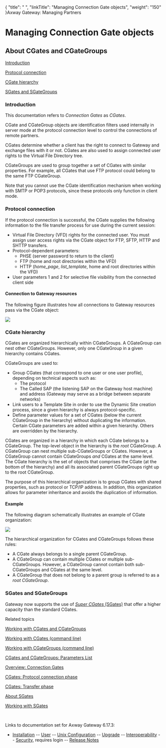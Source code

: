 {
    "title": " ",
    "linkTitle": "Managing Connection Gate objects",
    "weight": "150"
}<span class="mc-variable axway_variables.Component_Long_Name variable">Axway Gateway</span>: Managing Partners

# Managing Connection Gate objects

## About CGates and CGateGroups

[Introduction](#intro)

[Protocol connection](#Protocol_connection)

[CGate hierarchy](#cgate_hierarchy)

[SGates and SGateGroups](#sgates)

<span id="intro"></span>

### Introduction

This documentation refers to <span style="font-style: italic;">Connection Gates</span> as <span style="font-style: italic;">CGates</span>.

CGate and CGateGroup objects are identification filters used internally in server mode at the protocol connection level to control the connections of remote partners.

CGates determine whether a client has the right to connect to Gateway and exchange files with it or not. CGates are also used to assign connected user rights to the Virtual File Directory tree.

CGateGroups are used to group together a set of CGates with similar properties. For example, all CGates that use FTP protocol could belong to the same FTP CGateGroup.

Note that you cannot use the CGate identification mechanism when working with SMTP or POP3 protocols, since these protocols only function in client mode.

<span id="Protocol_connection"></span>

### Protocol connection

If the protocol connection is successful, the CGate supplies the following information to the file transfer process for use during the current session:

-   Virtual File Directory (VFD) rights for the connected user. You must assign user access rights via the CGate object for FTP, SFTP, HTTP and SHTTP transfers.
-   Protocol-dependent parameters:
    -   PHSE (server password to return to the client)
    -   FTP (home and root directories within the VFD)
    -   HTTP (<span style="font-style: italic;">home\_page</span>, <span style="font-style: italic;">list\_template</span>, home and root directories within the VFD)
-   User parameters 1 and 2 for selective file visibility from the connected client side

#### Connection to Gateway resources

The following figure illustrates how all connections to Gateway resources pass via the CGate object:

<img src="/Images/Gateway/CGate_Connection_756x596.png" class="maxWidth" />

<span id="cgate_hierarchy"></span>

### CGate hierarchy

CGates are organized hierarchically within CGateGroups. A CGateGroup can nest other CGateGroups. However, only one CGateGroup in a given hierarchy contains CGates.

CGateGroups are used to:

-   Group CGates (that correspond to one user or one user profile), depending on technical aspects such as:
    -   The protocol
    -   The Called SAP (the listening SAP on the Gateway host machine) and address (Gateway may serve as a bridge between separate networks)
-   Link users to a Template Site in order to use the Dynamic Site creation process, since a given hierarchy is always protocol-specific.
-   Define parameter values for a set of CGates (below the current CGateGroup in the hierarchy) without duplicating the information. Certain CGate parameters are added within a given hierarchy. Others are overridden by the hierarchy.

CGates are organized in a hierarchy in which each CGate belongs to a CGateGroup. The top-level object in the hierarchy is the <span style="font-style: italic;">root</span> CGateGroup. A CGateGroup can nest multiple sub-CGateGroups or CGates. However, a CGateGroup cannot contain CGateGroups <span style="font-style: italic;">and</span> CGates at the same level. The CGate hierarchy is the set of objects that comprises the CGate (at the bottom of the hierarchy) and all its associated parent CGateGroups right up to the root CGateGroup.

The purpose of this hierarchical organization is to group CGates with shared properties, such as protocol or TCP/IP address. In addition, this organization allows for parameter inheritance and avoids the duplication of information.

#### Example

The following diagram schematically illustrates an example of CGate organization:

<img src="/Images/Gateway/CGate_Hierarchy_756x510.png" class="maxWidth" />

The hierarchical organization for CGates and CGateGroups follows these rules:

-   A CGate always belongs to a single parent CGateGroup.
-   A CGateGroup can contain multiple CGates or multiple sub-CGateGroups. However, a CGateGroup cannot contain both sub-CGateGroups and CGates at the same level.
-   A CGateGroup that does not belong to a parent group is referred to as a <span style="font-style: italic;">root CGateGroup</span>.

<span id="sgates"></span>

### SGates and SGateGroups

Gateway now supports the use of [*Super CGates* (SGates)](sgates_about) that offer a higher capacity than the standard CGates.

Related topics

[Working with CGates and CGateGroups](working_with_cgates_and_cgategroups_(gui))

[Working with CGates (command line)](working_with_cgates_cli)

[Working with CGateGroups (command line)](working_with_cgates_cli/working_with_cgategroups_cli)

[CGates and CGateGroups: Parameters List](working_with_cgates_cli/cgates_parameter_list)

[Overview: Connection Gates](../../ov_gateway/ov_connection_gates)

[CGates: Protocol connection phase](cgates_protocol_connection_phase)

[CGates: Transfer phase](cgates_transfer_phase)

[About SGates](sgates_about)

[Working with SGates](sgates_working_with)

 

Links to documentation set for Axway Gateway <span class="mc-variable axway_variables.Release_Number variable">6.17.3</span>:

-   [Installation](/bundle/Gateway_6173_InstallationGuide_allOS_en_HTML5/page/Content/start_page.htm) -- [User](/bundle/Gateway_6173_UsersGuide_allOS_en_HTML5/page/Content/start_page.htm) -- [Unix Configuration](/bundle/Gateway_6173_ConfigurationGuide_UNIX_en_HTML5/page/Content/start_page.htm) -- [Upgrade](/bundle/Gateway_6173_UpgradeGuide_allOS_en_HTML5/page/Content/start_page.htm) -- [Interoperability](/bundle/Gateway_6173_InteroperabilityGuide_allOS_en_HTML5/page/Content/start_page.htm) -- [Security](/bundle/Gateway_6173_SecurityGuide_allOS_en_HTML5/page/Content/start_page.htm), requires login -- [Release Notes](/bundle/Gateway_6173_ReleaseNotes_allOS_en_HTML5/page/Content/Gateway_ReleaseNotes_allOS_en.htm)
